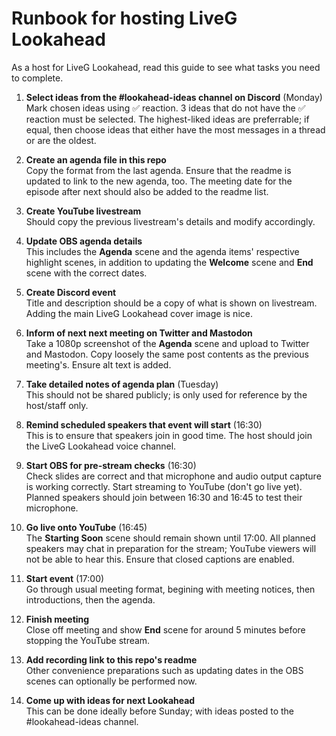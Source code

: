 # Runbook for hosting LiveG Lookahead
As a host for LiveG Lookahead, read this guide to see what tasks you need to complete.

1. **Select ideas from the #lookahead-ideas channel on Discord** (Monday)<br>
  Mark chosen ideas using ✅ reaction. 3 ideas that do not have the ✅ reaction must be selected. The highest-liked ideas are preferrable; if equal, then choose ideas that either have the most messages in a thread or are the oldest.

2. **Create an agenda file in this repo**<br>
  Copy the format from the last agenda. Ensure that the readme is updated to link to the new agenda, too. The meeting date for the episode after next should also be added to the readme list.

3. **Create YouTube livestream**<br>
  Should copy the previous livestream's details and modify accordingly.

4. **Update OBS agenda details**<br>
  This includes the **Agenda** scene and the agenda items' respective highlight scenes, in addition to updating the **Welcome** scene and **End** scene with the correct dates.

5. **Create Discord event**<br>
  Title and description should be a copy of what is shown on livestream. Adding the main LiveG Lookahead cover image is nice.

6. **Inform of next next meeting on Twitter and Mastodon**<br>
  Take a 1080p screenshot of the **Agenda** scene and upload to Twitter and Mastodon. Copy loosely the same post contents as the previous meeting's. Ensure alt text is added.

7. **Take detailed notes of agenda plan** (Tuesday)<br>
  This should not be shared publicly; is only used for reference by the host/staff only.
  
8. **Remind scheduled speakers that event will start** (16:30)<br>
  This is to ensure that speakers join in good time. The host should join the LiveG Lookahead voice channel.

9. **Start OBS for pre-stream checks** (16:30)<br>
  Check slides are correct and that microphone and audio output capture is working correctly. Start streaming to YouTube (don't go live yet). Planned speakers should join between 16:30 and 16:45 to test their microphone.

10. **Go live onto YouTube** (16:45)<br>
  The **Starting Soon** scene should remain shown until 17:00. All planned speakers may chat in preparation for the stream; YouTube viewers will not be able to hear this. Ensure that closed captions are enabled.

11. **Start event** (17:00)<br>
  Go through usual meeting format, begining with meeting notices, then introductions, then the agenda.

12. **Finish meeting**<br>
  Close off meeting and show **End** scene for around 5 minutes before stopping the YouTube stream.

13. **Add recording link to this repo's readme**<br>
  Other convenience preparations such as updating dates in the OBS scenes can optionally be performed now.

14. **Come up with ideas for next Lookahead**<br>
  This can be done ideally before Sunday; with ideas posted to the #lookahead-ideas channel.
